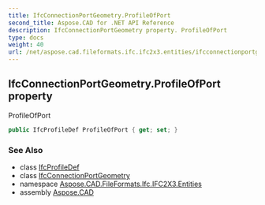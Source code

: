 ```yaml
---
title: IfcConnectionPortGeometry.ProfileOfPort
second_title: Aspose.CAD for .NET API Reference
description: IfcConnectionPortGeometry property. ProfileOfPort
type: docs
weight: 40
url: /net/aspose.cad.fileformats.ifc.ifc2x3.entities/ifcconnectionportgeometry/profileofport/
---
```

## IfcConnectionPortGeometry.ProfileOfPort property

ProfileOfPort

```csharp
public IfcProfileDef ProfileOfPort { get; set; }
```

### See Also

* class [IfcProfileDef](../../ifcprofiledef/)
* class [IfcConnectionPortGeometry](../)
* namespace [Aspose.CAD.FileFormats.Ifc.IFC2X3.Entities](../../ifcconnectionportgeometry/)
* assembly [Aspose.CAD](../../../)


